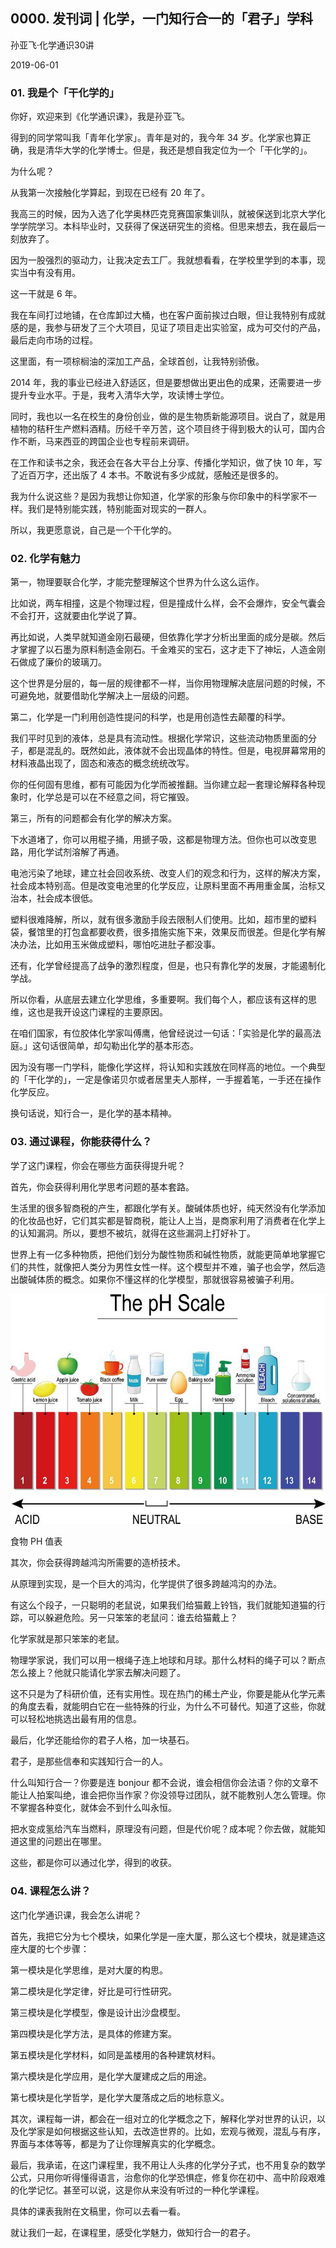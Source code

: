 ## 0000. 发刊词 | 化学，一门知行合一的「君子」学科

孙亚飞·化学通识30讲

2019-06-01

### 01. 我是个「干化学的」

你好，欢迎来到《化学通识课》，我是孙亚飞。

得到的同学常叫我「青年化学家」。青年是对的，我今年 34 岁。化学家也算正确，我是清华大学的化学博士。但是，我还是想自我定位为一个「干化学的」。

为什么呢？

从我第一次接触化学算起，到现在已经有 20 年了。

我高三的时候，因为入选了化学奥林匹克竞赛国家集训队，就被保送到北京大学化学学院学习。本科毕业时，又获得了保送研究生的资格。但思来想去，我在最后一刻放弃了。

因为一股强烈的驱动力，让我决定去工厂。我就想看看，在学校里学到的本事，现实当中有没有用。

这一干就是 6 年。

我在车间打过地铺，在仓库卸过大桶，也在客户面前挨过白眼，但让我特别有成就感的是，我参与研发了三个大项目，见证了项目走出实验室，成为可交付的产品，最后走向市场的过程。

这里面，有一项棕榈油的深加工产品，全球首创，让我特别骄傲。

2014 年，我的事业已经进入舒适区，但是要想做出更出色的成果，还需要进一步提升专业水平。于是，我考入清华大学，攻读博士学位。

同时，我也以一名在校生的身份创业，做的是生物质新能源项目。说白了，就是用植物的秸秆生产燃料酒精。历经千辛万苦，这个项目终于得到极大的认可，国内合作不断，马来西亚的跨国企业也专程前来调研。

在工作和读书之余，我还会在各大平台上分享、传播化学知识，做了快 10 年，写了近百万字，还出版了 4 本书。不敢说有多少成就，感触还是很多的。

我为什么说这些？是因为我想让你知道，化学家的形象与你印象中的科学家不一样。我们是特别能实践，特别能面对现实的一群人。

所以，我更愿意说，自己是一个干化学的。

### 02. 化学有魅力

第一，物理要联合化学，才能完整理解这个世界为什么这么运作。

比如说，两车相撞，这是个物理过程，但是撞成什么样，会不会爆炸，安全气囊会不会打开，这就要由化学说了算。

再比如说，人类早就知道金刚石最硬，但依靠化学才分析出里面的成分是碳。然后才掌握了以石墨为原料制造金刚石。千金难买的宝石，这才走下了神坛，人造金刚石做成了廉价的玻璃刀。

这个世界是分层的，每一层的规律都不一样，当你用物理解决底层问题的时候，不可避免地，就要借助化学解决上一层级的问题。

第二，化学是一门利用创造性提问的科学，也是用创造性去颠覆的科学。

我们平时见到的液体，总是具有流动性。根据化学常识，这些流动物质里面的分子，都是混乱的。既然如此，液体就不会出现晶体的特性。但是，电视屏幕常用的材料液晶出现了，固态和液态的概念统统改写。

你的任何固有思维，都有可能因为化学而被推翻。当你建立起一套理论解释各种现象时，化学总是可以在不经意之间，将它摧毁。

第三，所有的问题都会有化学的解决方案。

下水道堵了，你可以用棍子捅，用搋子吸，这都是物理方法。但你也可以改变思路，用化学试剂溶解了再通。

电池污染了地球，建立社会回收系统、改变人们的观念和行为，这样的解决方案，社会成本特别高。但是改变电池里的化学反应，让原料里面不再用重金属，治标又治本，社会成本很低。

塑料很难降解，所以，就有很多激励手段去限制人们使用。比如，超市里的塑料袋，餐馆里的打包盒都要收费，很多措施实施下来，效果反而很差。但是化学有解决办法，比如用玉米做成塑料，哪怕吃进肚子都没事。

还有，化学曾经提高了战争的激烈程度，但是，也只有靠化学的发展，才能遏制化学战。

所以你看，从底层去建立化学思维，多重要啊。我们每个人，都应该有这样的思维，这也是我开设这门课程的主要原因。

在咱们国家，有位胶体化学家叫傅鹰，他曾经说过一句话：「实验是化学的最高法庭。」这句话很简单，却勾勒出化学的基本形态。

因为没有哪一门学科，能像化学这样，将认知和实践放在同样高的地位。一个典型的「干化学的」，一定是像诺贝尔或者居里夫人那样，一手握着笔，一手还在操作化学反应。

换句话说，知行合一，是化学的基本精神。

### 03. 通过课程，你能获得什么？

学了这门课程，你会在哪些方面获得提升呢？

首先，你会获得利用化学思考问题的基本套路。

生活里的很多智商税的产生，都跟化学有关。酸碱体质也好，纯天然没有化学添加的化妆品也好，它们其实都是智商税，能让人上当，是商家利用了消费者在化学上的认知漏洞。所以，要想不被坑，就得在这些漏洞上打好补丁。

世界上有一亿多种物质，把他们划分为酸性物质和碱性物质，就能更简单地掌握它们的共性，就像把人类分为男性女性一样。这个模型并不难，骗子也会学，然后造出酸碱体质的概念。如果你不懂这样的化学模型，那就很容易被骗子利用。

![](./res//2019070.jpg)

食物 PH 值表

其次，你会获得跨越鸿沟所需要的造桥技术。

从原理到实现，是一个巨大的鸿沟，化学提供了很多跨越鸿沟的办法。

有这么个段子，一只聪明的老鼠说，如果我们给猫戴上铃铛，我们就能知道猫的行踪，可以躲避危险。另一只笨笨的老鼠问：谁去给猫戴上？

化学家就是那只笨笨的老鼠。

物理学家说，我们可以用一根绳子连上地球和月球。那什么材料的绳子可以？断点怎么接上？他就只能请化学家去解决问题了。

这不只是为了科研价值，还有实用性。现在热门的稀土产业，你要是能从化学元素的角度去看，就能明白它在一些特殊的行业，为什么不可替代。知道了这些，你就可以轻松地挑选出最有用的信息。

最后，化学还能给你的君子人格，加一块基石。

君子，是那些信奉和实践知行合一的人。

什么叫知行合一？你要是连 bonjour 都不会说，谁会相信你会法语？你的文章不能让人拍案叫绝，谁会把你当作家？你没领导过团队，就不能教别人怎么管理。你不掌握各种变化，就体会不到什么叫永恒。

把水变成氢给汽车当燃料，原理没有问题，但是代价呢？成本呢？你去做，就能知道这里的问题出在哪里。

这些，都是你可以通过化学，得到的收获。

### 04. 课程怎么讲？

这门化学通识课，我会怎么讲呢？

首先，我把它分为七个模块，如果化学是一座大厦，那么这七个模块，就是建造这座大厦的七个步骤：

第一模块是化学思维，是对大厦的构思。

第二模块是化学定律，好比是可行性研究。

第三模块是化学模型，像是设计出沙盘模型。

第四模块是化学方法，是具体的修建方案。

第五模块是化学材料，如同是盖楼用的各种建筑材料。

第六模块是化学应用，是化学大厦建成之后的用途。

第七模块是化学哲学，是化学大厦落成之后的地标意义。

其次，课程每一讲，都会在一组对立的化学概念之下，解释化学对世界的认识，以及化学家是如何根据这些认知，去改造世界的。比如，宏观与微观，混乱与有序，界面与本体等等，都是为了让你理解真实的化学概念。

最后，我承诺，在这门课程里，我不用让人头疼的化学分子式，也不用复杂的数学公式，只用你听得懂得语言，治愈你的化学恐惧症，修复你在初中、高中阶段艰难的化学记忆。甚至可以说，这是你从来没有听过的一种化学课程。

具体的课表我附在文稿里，你可以去看一看。

就让我们一起，在课程里，感受化学魅力，做知行合一的君子。
